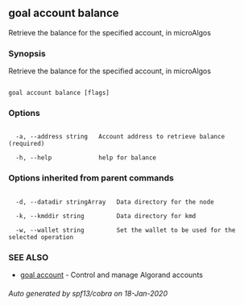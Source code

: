 ## goal account balance



Retrieve the balance for the specified account, in microAlgos



### Synopsis



Retrieve the balance for the specified account, in microAlgos



```

goal account balance [flags]

```



### Options



```

  -a, --address string   Account address to retrieve balance (required)

  -h, --help             help for balance

```



### Options inherited from parent commands



```

  -d, --datadir stringArray   Data directory for the node

  -k, --kmddir string         Data directory for kmd

  -w, --wallet string         Set the wallet to be used for the selected operation

```



### SEE ALSO



* [goal account](../../account/account/)	 - Control and manage Algorand accounts


###### Auto generated by spf13/cobra on 18-Jan-2020

